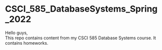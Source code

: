 # CSCI_585_DatabaseSystems_Spring_2022

Hello guys, <br>
This repo contains content from my CSCI 585 Database Systems course. It contains homeworks.
